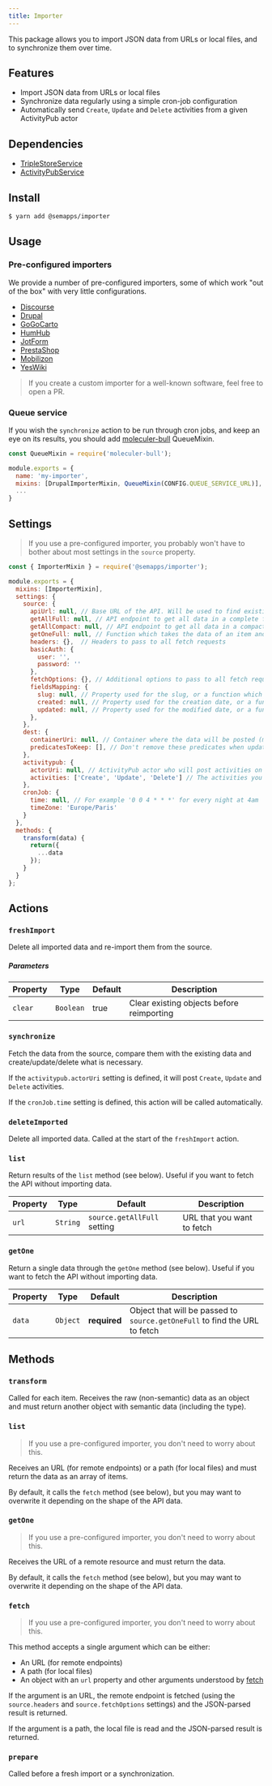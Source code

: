 ```yaml
---
title: Importer
---
```


This package allows you to import JSON data from URLs or local files, and to synchronize them over time.

## Features

- Import JSON data from URLs or local files
- Synchronize data regularly using a simple cron-job configuration
- Automatically send `Create`, `Update` and `Delete` activities from a given ActivityPub actor

## Dependencies

- [TripleStoreService](../triplestore.md)
- [ActivityPubService](../activitypub/index.md)

## Install

```bash
$ yarn add @semapps/importer
```

## Usage

### Pre-configured importers

We provide a number of pre-configured importers, some of which work "out of the box" with very little configurations.

- [Discourse](discourse.md)
- [Drupal](drupal.md)
- [GoGoCarto](gogocarto.md)
- [HumHub](humhub.md)
- [JotForm](jotform.md)
- [PrestaShop](prestashop.md)
- [Mobilizon](mobilizon.md)
- [YesWiki](yeswiki.md)

> If you create a custom importer for a well-known software, feel free to open a PR.


### Queue service

If you wish the `synchronize` action to be run through cron jobs, and keep an eye on its results, you should add [moleculer-bull](https://github.com/moleculerjs/moleculer-addons/tree/master/packages/moleculer-bull) QueueMixin.

```js
const QueueMixin = require('moleculer-bull');

module.exports = {
  name: 'my-importer',
  mixins: [DrupalImporterMixin, QueueMixin(CONFIG.QUEUE_SERVICE_URL)],
  ...
}
```

## Settings

> If you use a pre-configured importer, you probably won't have to bother about most settings in the `source` property.

```js
const { ImporterMixin } = require('@semapps/importer');

module.exports = {
  mixins: [ImporterMixin],
  settings: {
    source: {
      apiUrl: null, // Base URL of the API. Will be used to find existing data on synchronizations
      getAllFull: null, // API endpoint to get all data in a complete form, or path to a local file
      getAllCompact: null, // API endpoint to get all data in a compact form (id + updated date)
      getOneFull: null, // Function which takes the data of an item and return its source URL of the source URI
      headers: {},  // Headers to pass to all fetch requests
      basicAuth: {
        user: '',
        password: ''
      },
      fetchOptions: {}, // Additional options to pass to all fetch requests
      fieldsMapping: {
        slug: null, // Property used for the slug, or a function which receives data as a parameter and returns the slug
        created: null, // Property used for the creation date, or a function which receives data as a parameter and returns the slug
        updated: null, // Property used for the modified date, or a function which receives data as a parameter and returns the slug
      },
    },
    dest: {
      containerUri: null, // Container where the data will be posted (must be created already)
      predicatesToKeep: [], // Don't remove these predicates when updating data
    },
    activitypub: {
      actorUri: null, // ActivityPub actor who will post activities on synchronization (leave null to disable)
      activities: ['Create', 'Update', 'Delete'] // The activities you want to be posted by the actor
    },
    cronJob: {
      time: null, // For example '0 0 4 * * *' for every night at 4am 
      timeZone: 'Europe/Paris'
    }
  },
  methods: {
    transform(data) {
      return({
        ...data
      });
    }
  }
};
```


## Actions

### `freshImport`

Delete all imported data and re-import them from the source.

##### Parameters
| Property | Type      | Default | Description                               |
|----------|-----------|---------|-------------------------------------------|
| `clear`  | `Boolean` | true    | Clear existing objects before reimporting |

### `synchronize`

Fetch the data from the source, compare them with the existing data and create/update/delete what is necessary.

If the `activitypub.actorUri` setting is defined, it will post `Create`, `Update` and `Delete` activities.

If the `cronJob.time` setting is defined, this action will be called automatically.

### `deleteImported`

Delete all imported data. Called at the start of the `freshImport` action.

### `list`

Return results of the `list` method (see below). Useful if you want to fetch the API without importing data.

| Property | Type     | Default                     | Description                |
|----------|----------|-----------------------------|----------------------------|
| `url`    | `String` | `source.getAllFull` setting | URL that you want to fetch |

### `getOne`

Return a single data through the `getOne` method (see below). Useful if you want to fetch the API without importing data.

| Property | Type     | Default      | Description                                                                |
|----------|----------|--------------|----------------------------------------------------------------------------|
| `data`   | `Object` | **required** | Object that will be passed to `source.getOneFull` to find the URL to fetch |


## Methods

### `transform`

Called for each item. Receives the raw (non-semantic) data as an object and must return another object with semantic data (including the type).

### `list`

> If you use a pre-configured importer, you don't need to worry about this.

Receives an URL (for remote endpoints) or a path (for local files) and must return the data as an array of items.

By default, it calls the `fetch` method (see below), but you may want to overwrite it depending on the shape of the API data.

### `getOne`

> If you use a pre-configured importer, you don't need to worry about this.

Receives the URL of a remote resource and must return the data.

By default, it calls the `fetch` method (see below), but you may want to overwrite it depending on the shape of the API data.

### `fetch`

> If you use a pre-configured importer, you don't need to worry about this.

This method accepts a single argument which can be either:
- An URL (for remote endpoints)
- A path (for local files)
- An object with an `url` property and other arguments understood by [fetch](https://developer.mozilla.org/fr/docs/Web/API/Fetch_API)

If the argument is an URL, the remote endpoint is fetched (using the `source.headers` and `source.fetchOptions` settings) and the JSON-parsed result is returned.

If the argument is a path, the local file is read and the JSON-parsed result is returned.

### `prepare`

Called before a fresh import or a synchronization.
